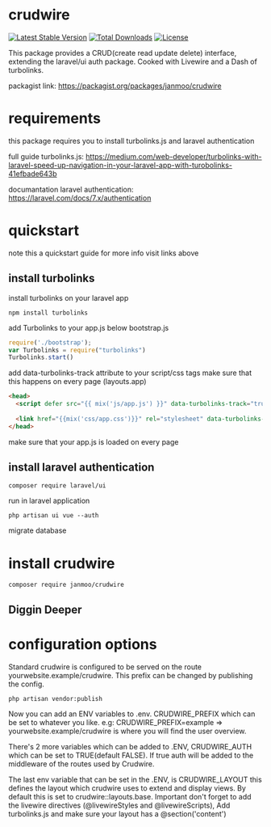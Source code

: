 # crudwire
[![Latest Stable Version](https://poser.pugx.org/janmoo/crudwire/v)](//packagist.org/packages/janmoo/crudwire)
[![Total Downloads](https://poser.pugx.org/janmoo/crudwire/downloads)](//packagist.org/packages/janmoo/crudwire)
[![License](https://poser.pugx.org/janmoo/crudwire/license)](//packagist.org/packages/janmoo/crudwire)

This package provides a CRUD(create read update delete) interface, extending the laravel/ui auth package.
Cooked with Livewire and a Dash of turbolinks. 

packagist link: https://packagist.org/packages/janmoo/crudwire

# requirements
this package requires you to install turbolinks.js 
and laravel authentication 

full guide turbolinks.js:
https://medium.com/web-developer/turbolinks-with-laravel-speed-up-navigation-in-your-laravel-app-with-turobolinks-41efbade643b

documantation laravel authentication:
https://laravel.com/docs/7.x/authentication

# quickstart
note this a quickstart guide for more info visit links above
## install turbolinks

install turbolinks on your laravel app
```
npm install turbolinks
```

add Turbolinks to your app.js below bootstrap.js
```javascript
require('./bootstrap');
var Turbolinks = require("turbolinks")
Turbolinks.start()
```

add data-turbolinks-track attribute to your script/css tags
make sure that this happens on every page (layouts.app)
```html
<head>
  <script defer src="{{ mix('js/app.js') }}" data-turbolinks-track="true" ></script>
  
  <link href="{{mix('css/app.css')}}" rel="stylesheet" data-turbolinks-track="true">
</head>
```
make sure that your app.js is loaded on every page

## install laravel authentication 
```
composer require laravel/ui
```

run in laravel application

```
php artisan ui vue --auth
```

migrate database 


# install crudwire
```
composer require janmoo/crudwire
```
## Diggin Deeper

# configuration options

Standard crudwire is configured to be served on the route yourwebsite.example/crudwire. This prefix can be changed by publishing the config.
```
php artisan vendor:publish
```
Now you can add an ENV variables to .env. CRUDWIRE_PREFIX which can be set to whatever you like. e.g: CRUDWIRE_PREFIX=example => yourwebsite.example/crudwire is where you will find the user overview.

There's 2 more variables which can be added to .ENV, CRUDWIRE_AUTH which can be set to TRUE(default FALSE). If true auth will be added to the middleware of the routes used by Crudwire.

The last env variable that can be set in the .ENV, is CRUDWIRE_LAYOUT this defines the layout which crudwire uses to extend and display views. By default this is set to crudwire::layouts.base. Important don't forget to add the livewire directives (@livewireStyles and @livewireScripts), Add turbolinks.js and make sure your layout has a @section('content')

